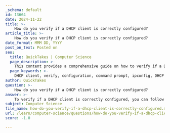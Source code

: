 ```yaml
---
_schema: default
id: 13664
date: 2024-11-22
title: >-
    How do you verify if a DHCP client is correctly configured?
article_title: >-
    How do you verify if a DHCP client is correctly configured?
date_format: MMM DD, YYYY
post_on_text: Posted on
seo:
  title: QuickTakes | Computer Science
  page_description: >-
    This content provides a comprehensive guide on how to verify if a DHCP client is correctly configured, including commands and troubleshooting steps.
  page_keywords: >-
    DHCP client, verify, configuration, command prompt, ipconfig, DHCP service, network connectivity, Wireshark, packet capture, DHCP Discover, DHCP server, MAC filtering, PowerShell, registry key
author: QuickTakes
question: >-
    How do you verify if a DHCP client is correctly configured?
answer: >-
    To verify if a DHCP client is correctly configured, you can follow several steps and utilize various tools and commands. Here’s a comprehensive approach:\n\n1. **Check DHCP Client Status**:\n   - On a Windows machine, open a command prompt or PowerShell and run the command:\n     ```bash\n     ipconfig /all\n     ```\n     Look for the line that states "DHCP Enabled." If it shows "Yes," the device is configured as a DHCP client and is set to receive its IP address from a DHCP server.\n\n2. **Network Connectivity**:\n   - Ensure that the physical network connections are intact. Check that cables are connected properly and that the network adapter is enabled. Also, verify that the correct network adapter driver is installed and updated.\n\n3. **DHCP Client Service**:\n   - Make sure the DHCP Client service is running. You can restart it by following these steps:\n     - Press `Win + R`, type `services.msc`, and press Enter.\n     - Locate "DHCP Client," right-click it, and select "Restart."\n\n4. **IP Address Lease Availability**:\n   - On the DHCP server, check that there are available IP address leases in the DHCP scope for the subnet where the client resides. This can be done through the DHCP management console.\n\n5. **Using Wireshark for Troubleshooting**:\n   - Install Wireshark on both the DHCP client and server. Start capturing packets on both devices while performing the following commands on the client:\n     ```bash\n     ipconfig /release\n     ipconfig /renew\n     ```\n   - Analyze the captured packets to see if the client is sending DHCP Discover messages and if the server is responding with Offer/Ack packets.\n\n6. **Debugging DHCP Client**:\n   - If you want to ensure that the client is functioning correctly, you can enable detailed debugging on the DHCP client. This will show if the client is sending DHCP Discover messages and provide insights into the DHCP process.\n\n7. **Check for MAC Filtering**:\n   - Ensure that MAC filtering is not enabled on the switches to which the client is connected, as this could prevent the client from obtaining an IP address.\n\n8. **Using PowerShell for Advanced Checks**:\n   - You can also use a PowerShell script to read the registry key for each DHCP-enabled network interface card (NIC) and display the received DHCP options. This can help verify that the client is receiving the correct configuration from the DHCP server.\n\nBy following these steps, you can effectively verify whether a DHCP client is correctly configured and troubleshoot any issues that may arise.
subject: Computer Science
file_name: how-do-you-verify-if-a-dhcp-client-is-correctly-configured.md
url: /learn/computer-science/questions/how-do-you-verify-if-a-dhcp-client-is-correctly-configured
score: -1.0

---
```


&nbsp;